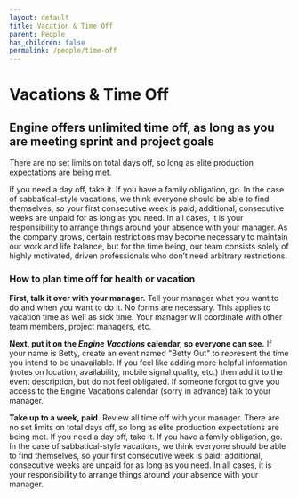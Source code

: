 ```yaml
---
layout: default
title: Vacation & Time Off
parent: People
has_children: false
permalink: /people/time-off
---
```


# Vacations & Time Off

## Engine offers unlimited time off, as long as you are meeting sprint and project goals

There are no set limits on total days off, so long as elite production expectations are being met.

If you need a day off, take it. If you have a family obligation, go. In the case of sabbatical-style vacations, we think everyone should be able to find themselves, so your first consecutive week is paid; additional, consecutive weeks are unpaid for as long as you need. In all cases, it is your responsibility to arrange things around your absence with your manager. As the company grows, certain restrictions may become necessary to maintain our work and life balance, but for the time being, our team consists solely of highly motivated, driven professionals who don’t need arbitrary restrictions.

### How to plan time off for health or vacation

**First, talk it over with your manager.** Tell your manager what you want to do and when you want to do it. No forms are necessary. This applies to vacation time as well as sick time. Your manager will coordinate with other team members, project managers, etc.

**Next, put it on the _Engine Vacations_ calendar, so everyone can see.** If your name is Betty, create an event named "Betty Out" to represent the time you intend to be unavailable. If you feel like adding more helpful information (notes on location, availability, mobile signal quality, etc.) then add it to the event description, but do not feel obligated. If someone forgot to give you access to the Engine Vacations calendar (sorry in advance) talk to your manager.

**Take up to a week, paid.** Review all time off with your manager. There are no set limits on total days off, so long as elite production expectations are being met. If you need a day off, take it. If you have a family obligation, go. In the case of sabbatical-style vacations, we think everyone should be able to find themselves, so your first consecutive week is paid; additional, consecutive weeks are unpaid for as long as you need. In all cases, it is your responsibility to arrange things around your absence with your manager.


